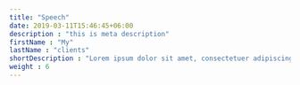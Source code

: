 ```yaml
---
title: "Speech"
date: 2019-03-11T15:46:45+06:00
description : "this is meta description"
firstName : "My"
lastName : "clients"
shortDescription : "Lorem ipsum dolor sit amet, consectetuer adipiscing elit, sed diam nonummy nibh euismod tincidunt ut laoreet dolore magna aliquam erat volutpat."
weight : 6
---
```

